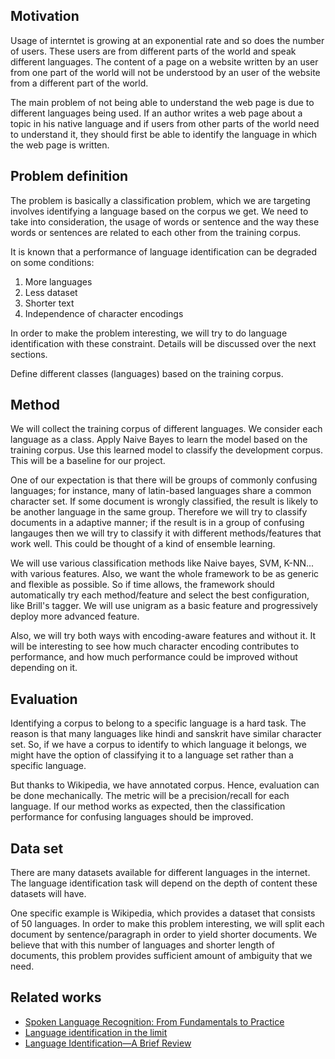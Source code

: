 ## Motivation 
  
Usage of interntet is growing at an exponential rate and so does the number of users. These users are from different parts of the world and speak different languages. The content of a page on a website written by an user from one part of the world will not be understood by an user of the website from a different part of the world.

The main problem of not being able to understand the web page is due to different languages being used. If an author writes a web page about a topic in his native language and if users from other parts of the world need to understand it, they should first be able to identify the language in which the web page is written.

## Problem definition

The problem is basically a classification problem, which we are targeting involves identifying a language based on the corpus we get. We need to take into consideration, the usage of words or sentence and the way these words or sentences are related to each other from the training corpus.

It is known that a performance of language identification can be degraded on some conditions:

1. More languages
1. Less dataset
1. Shorter text
1. Independence of character encodings

In order to make the problem interesting, we will try to do language identification with these constraint. Details will be discussed over the next sections.

Define different classes (languages) based on the training corpus.

## Method
We will collect the training corpus of different languages. We consider each language as a class. Apply Naive Bayes to learn the model based on the training corpus. Use this learned model to classify the development corpus. This will be a baseline for our project.

One of our expectation is that there will be groups of commonly confusing languages; for instance, many of latin-based languages share a common character set. If some document is wrongly classified, the result is likely to be another language in the same group. Therefore we will try to classify documents in a adaptive manner; if the result is in a group of confusing langauges then we will try to classify it with different methods/features that work well. This could be thought of a kind of ensemble learning. 

We will use various classification methods like Naive bayes, SVM, K-NN... with various features. Also, we want the whole framework to be as generic and flexible as possible. So if time allows, the framework should automatically try each method/feature and select the best configuration, like Brill's tagger. We will use unigram as a basic feature and progressively deploy more advanced feature. 

Also, we will try both ways with encoding-aware features and without it. It will be interesting to see how much character encoding contributes to performance, and how much performance could be improved without depending on it.

## Evaluation
Identifying a corpus to belong to a specific language is a hard task. The reason is that many languages like hindi and sanskrit have similar character set. So, if we have a corpus to identify to which language it belongs, we might have the option of classifying it to a language set rather than a specific language.

But thanks to Wikipedia, we have annotated corpus. Hence, evaluation can be done mechanically. The metric will be a precision/recall for each language. If our method works as expected, then the classification performance for confusing languages should be improved.
  
## Data set
There are many datasets available for different languages in the internet. The language identification task will depend on the depth of content these datasets will have.

One specific example is Wikipedia, which provides a dataset that consists of 50 languages. In order to make this problem interesting, we will split each document by sentence/paragraph in order to yield shorter documents. We believe that with this number of languages and shorter length of documents, this problem provides sufficient amount of ambiguity that we need.

## Related works
  * [Spoken Language Recognition: From Fundamentals to Practice](http://ieeexplore.ieee.org/stamp/stamp.jsp?arnumber=6451097)
  * [Language identification in the limit](http://www.sciencedirect.com/science/article/pii/S0019995867911655)
  * [Language Identification—A Brief Review](http://www.springer.com/cda/content/document/cda_downloaddocument/9783319177243-c2.pdf?SGWID=0-0-45-1503095-p177335300)
